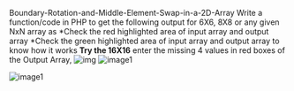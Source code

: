 Boundary-Rotation-and-Middle-Element-Swap-in-a-2D-Array
Write a function/code in PHP to get the following output for 6X6, 8X8 
 or any given NxN array as
*Check the red highlighted area of input array and output array
*Check the green highlighted area of input array and output array to know how it works
<b>Try the 16X16</b>
enter the missing 4 values in red boxes of the Output Array, 
<img src = "https://github.com/hemantkumar980/Boundary-Rotation-and-Middle-Element-Swap-in-a-2D-Array/blob/[images]/image2.png?raw=true" alt="img">
![image1](https://github.com/hemantkumar980/Boundary-Rotation-and-Middle-Element-Swap-in-a-2D-Array/images/image1.png)

![image1](https://github.com/hemantkumar980/Boundary-Rotation-and-Middle-Element-Swap-in-a-2D-Array/assets/77163839/9b8f0bf1-41b9-4e58-a792-6f59534fc6fc)
